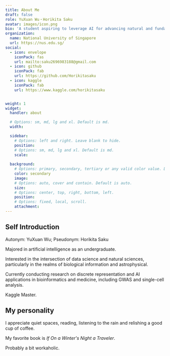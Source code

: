 ```yaml
---
title: About Me
draft: false
role: YuXuan Wu・Horikita Saku
avatar: images/icon.png
bio: 'A student aspiring to leverage AI for advancing natural and fundamental sciences.'
organization:
  name: National University of Singapore
  url: https://nus.edu.sg/
social:
  - icon: envelope
    iconPack: fas
    url: mailto:saku2696983188@gmail.com
  - icon: github
    iconPack: fab
    url: https://github.com/Horikitasaku
  - icon: kaggle
    iconPack: fab
    url: https://www.kaggle.com/horikitasaku


weight: 1
widget:
  handler: about

  # Options: sm, md, lg and xl. Default is md.
  width:

  sidebar:
    # Options: left and right. Leave blank to hide.
    position:
    # Options: sm, md, lg and xl. Default is md.
    scale:
  
  background:
    # Options: primary, secondary, tertiary or any valid color value. Default is primary.
    color: secondary
    image:
    # Options: auto, cover and contain. Default is auto.
    size:
    # Options: center, top, right, bottom, left.
    position:
    # Options: fixed, local, scroll.
    attachment: 
---
```


## Self Introduction

Autonym: YuXuan Wu; Pseudonym: Horikita Saku

Majored in artificial intelligence as an undergraduate.

Interested in the intersection of data science and natural sciences, particularly in the realms of biological information and astrophysical.

Currently conducting research on discrete representation and AI applications in bioinformatics and medicine, including GWAS and single-cell analysis.

Kaggle Master.

## My personality

I appreciate quiet spaces, reading, listening to the rain and relishing a good cup of coffee.

My favorite book is *If On a Winter's Night a Traveler*. 

Probably a bit workaholic.